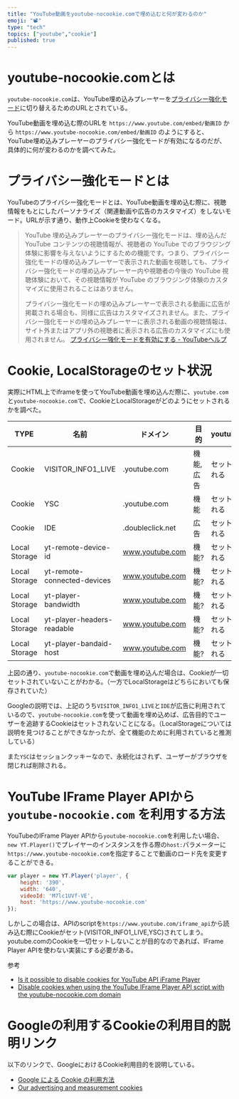 ```yaml
---
title: "YouTube動画をyoutube-nocookie.comで埋め込むと何が変わるのか"
emoji: "📽️"
type: "tech"
topics: ["youtube","cookie"]
published: true
---
```

# youtube-nocookie.comとは

`youtube-nocookie.com`は、YouTube埋め込みプレーヤーを[プライバシー強化モード](https://support.google.com/youtube/answer/171780?hl=ja#zippy=%2C%E3%83%97%E3%83%A9%E3%82%A4%E3%83%90%E3%82%B7%E3%83%BC%E5%BC%B7%E5%8C%96%E3%83%A2%E3%83%BC%E3%83%89%E3%82%92%E6%9C%89%E5%8A%B9%E3%81%AB%E3%81%99%E3%82%8B)に切り替えるためのURLとされている。

YouTube動画を埋め込む際のURLを `https://www.youtube.com/embed/動画ID` から `https://www.youtube-nocookie.com/embed/動画ID` のようにすると、YouTube埋め込みプレーヤーのプライバシー強化モードが有効になるのだが、具体的に何が変わるのかを調べてみた。

# プライバシー強化モードとは

YouTubeのプライバシー強化モードとは、YouTube動画を埋め込む際に、視聴情報をもとにしたパーソナライズ（関連動画や広告のカスタマイズ）をしないモード。URLが示す通り、動作上Cookieを使わなくなる。


> YouTube 埋め込みプレーヤーのプライバシー強化モードは、埋め込んだ YouTube コンテンツの視聴情報が、視聴者の YouTube でのブラウジング体験に影響を与えないようにするための機能です。つまり、プライバシー強化モードの埋め込みプレーヤーで表示された動画を視聴しても、プライバシー強化モードの埋め込みプレーヤー内や視聴者の今後の YouTube 視聴体験において、その視聴情報が YouTube のブラウジング体験のカスタマイズに使用されることはありません。
> 
> プライバシー強化モードの埋め込みプレーヤーで表示される動画に広告が掲載される場合も、同様に広告はカスタマイズされません。また、プライバシー強化モードの埋め込みプレーヤーに表示される動画の視聴情報は、サイト外またはアプリ外の視聴者に表示される広告のカスタマイズにも使用されません。
[プライバシー強化モードを有効にする - YouTubeヘルプ](https://support.google.com/youtube/answer/171780?hl=ja#zippy=%2C%E3%83%97%E3%83%A9%E3%82%A4%E3%83%90%E3%82%B7%E3%83%BC%E5%BC%B7%E5%8C%96%E3%83%A2%E3%83%BC%E3%83%89%E3%82%92%E6%9C%89%E5%8A%B9%E3%81%AB%E3%81%99%E3%82%8B)

# Cookie, LocalStorageのセット状況

実際にHTML上でiframeを使ってYouTube動画を埋め込んだ際に、`youtube.com`と`youtube-nocookie.com`で、CookieとLocalStorageがどのようにセットされるかを調べた。

| TYPE | 名前 | ドメイン | 目的 | youtube | youtube-nocookie |
| ---- | -------- | ------- | --- | --- | --- |
| Cookie | VISITOR_INFO1_LIVE | .youtube.com | 機能,広告 | セットされる | **セットされない** |
| Cookie | YSC | .youtube.com | 機能 | セットされる | **セットされない** |
| Cookie | IDE | .doubleclick.net | 広告 | セットされる | **セットされない** |
| Local Storage | yt-remote-device-id | www.youtube.com | 機能? | セットされる | セットされる |
| Local Storage | yt-remote-connected-devices | www.youtube.com | 機能? | セットされる | セットされる |
| Local Storage | yt-player-bandwidth | www.youtube.com | 機能? |セットされる | セットされる |
| Local Storage | yt-player-headers-readable | www.youtube.com | 機能? |セットされる | セットされる |
| Local Storage | yt-player-bandaid-host | www.youtube.com | 機能? |セットされる | セットされる |

上図の通り、`youtube-nocookie.com`で動画を埋め込んだ場合は、Cookieが一切セットされていないことがわかる。（一方でLocalStorageはどちらにおいても保存されていた）

Googleの説明では、上記のうち`VISITOR_INFO1_LIVE`と`IDE`が広告に利用されているので、`youtube-nocookie.com`を使って動画を埋め込めば、広告目的でユーザーを追跡するCookieはセットされないことになる。（LocalStorageについては説明を見つけることができなかったが、全て機能のために利用されていると推測している）

また`YSC`はセッションクッキーなので、永続化はされず、ユーザーがブラウザを閉じれば削除される。

# YouTube IFrame Player APIから `youtube-nocookie.com` を利用する方法

YouTubeのIFrame Player APIから`youtube-nocookie.com`を利用したい場合、`new YT.Player()`でプレイヤーのインスタンスを作る際の`host:`パラメーターに`https://www.youtube-nocookie.com`を指定することで動画のロード先を変更することができる。

```javascript
var player = new YT.Player('player', {
    height: '390',
    width: '640',
    videoId: 'M7lc1UVf-VE',
    host: 'https://www.youtube-nocookie.com'
});
```

しかしこの場合は、APIのscriptを`https://www.youtube.com/iframe_api`から読み込む際にCookieがセット(VISITOR_INFO1_LIVE,YSC)されてしまう。youtube.comのCookieを一切セットしないことが目的なのであれば、IFrame Player APIを使わない実装にする必要がある。

参考
- [Is it possible to disable cookies for YouTube API iFrame Player](https://stackoverflow.com/a/50235669/992937)
- [Disable cookies when using the YouTube IFrame Player API script with the youtube-nocookie.com domain](https://stackoverflow.com/questions/63792338/disable-cookies-when-using-the-youtube-iframe-player-api-script-with-the-youtube)

# Googleの利用するCookieの利用目的説明リンク

以下のリンクで、GoogleにおけるCookie利用目的を説明している。

- [Google による Cookie の利用方法](https://policies.google.com/technologies/cookies)
- [Our advertising and measurement cookies](https://business.safety.google/adscookies/)

